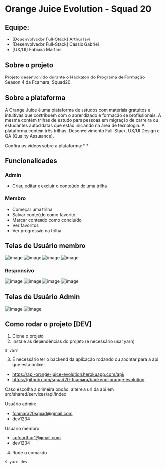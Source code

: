 # Orange Juice Evolution - Squad 20 

## Equipe:
* [Desenvolvedor Full-Stack] Arthur Isvi
* [Desenvolvedor Full-Stack] Cássio Gabriel
* [UX/UI] Fabiana Martins

## Sobre o projeto
Projeto desenvolvido durante o Hackaton do Programa de Formação Season 4 da Fcamara, Squad20.

## Sobre a plataforma
A Orange Juice é uma plataforma de estudos com materiais gratuitos e intuitivas que contribuem com o aprendizado e formação de profissionais. A mesma contém trilhas de estudo para pessoas em migração de carreira ou estudantes autodidatas que estão iniciando na área de tecnologia. A plataforma contém 
três trilhas: Desenvolvimento Full-Stack, UX/UI Design e QA (Quality Assurance).

Confira os vídeos sobre a plataforma: 
*
* 


## Funcionalidades
### Admin
* Criar, editar e excluir o conteúdo de uma trilha

### Membro
* Começar uma trilha
* Salvar conteúdo como favorito
* Marcar conteúdo como concluído 
* Ver favoritos
* Ver progressão na trilha

## Telas de Usuário membro
![image](https://user-images.githubusercontent.com/83462514/202062769-b8b1ee21-5137-46c1-89b2-937d17ac18be.png)
![image](https://user-images.githubusercontent.com/83462514/202061818-721f5d76-0263-40a4-b64d-cd457d68bf3f.png)
![image](https://user-images.githubusercontent.com/83462514/202061879-5eaf71db-cedb-4272-80af-ea2bb5b55294.png)
![image](https://user-images.githubusercontent.com/83462514/202061967-b737b9e0-7c89-4ff2-80bf-e520f453d4a2.png)

### Responsivo
![image](https://user-images.githubusercontent.com/83462514/202066803-555356b1-ec2e-4069-81ba-07502b50b88a.png)
![image](https://user-images.githubusercontent.com/83462514/202066940-49a71096-c47f-4ff6-a92e-15f7c7162f44.png)
![image](https://user-images.githubusercontent.com/83462514/202067015-06179876-d2f9-4de9-8716-8fb2321dc916.png)
![image](https://user-images.githubusercontent.com/83462514/202067032-bc0fa1d4-2a56-4510-affb-08b1c4b54cfd.png)


## Telas de Usuário Admin
![image](https://user-images.githubusercontent.com/83462514/202064496-1c9c34ac-bab6-4023-bca5-993f308aefeb.png)
![image](https://user-images.githubusercontent.com/83462514/202064556-1ae7e4c1-b123-43db-9c2b-50df16e91ac9.png)


## Como rodar o projeto [DEV]

1. Clone o projeto
2. Instale as dependências do projeto (é necessário usar yarn)
```
$ yarn
```
3. É necessário ter o backend da aplicação rodando ou apontar para a api que está online: 
* https://api-orange-juice-evolution.herokuapp.com/api/
* https://github.com/squad20-fcamara/backend-orange-evolution

Caso escolha a primeira opção, altere a url da api em src/shared/services/api/index

Usuário admin:
* fcamara20squad@gmail.com
* dev1234

Usuário membro:
* spfcarthur1@gmail.com
* dev1234

4. Rode o comando
```
$ yarn dev
```
